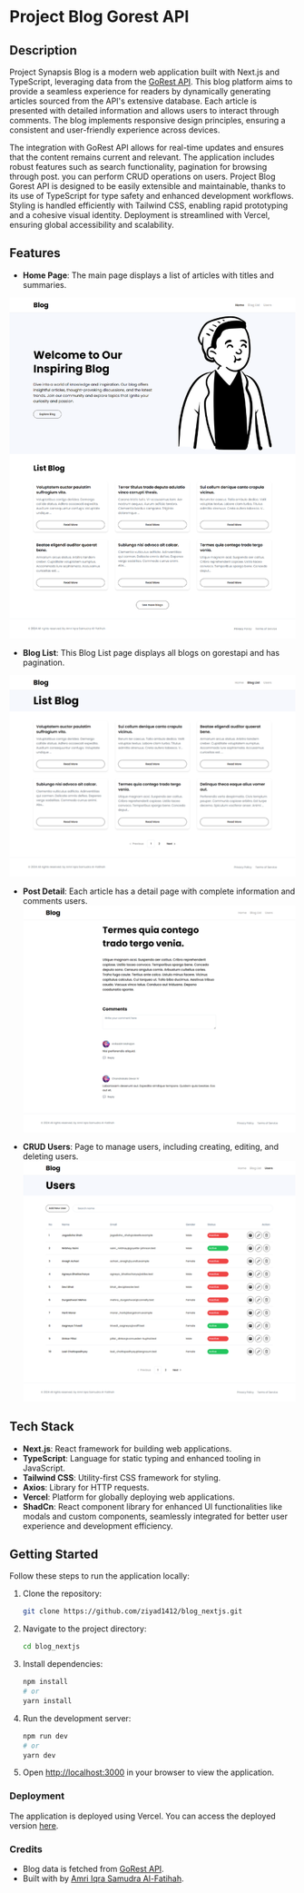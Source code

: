 # Project Blog Gorest API

## Description

Project Synapsis Blog is a modern web application built with Next.js and TypeScript, leveraging data from the [GoRest API](https://gorest.co.in/). This blog platform aims to provide a seamless experience for readers by dynamically generating articles sourced from the API's extensive database. Each article is presented with detailed information and allows users to interact through comments. The blog implements responsive design principles, ensuring a consistent and user-friendly experience across devices.

The integration with GoRest API allows for real-time updates and ensures that the content remains current and relevant. The application includes robust features such as search functionality, pagination for browsing through post. you can perform CRUD operations on users.
Project Blog Gorest API is designed to be easily extensible and maintainable, thanks to its use of TypeScript for type safety and enhanced development workflows. Styling is handled efficiently with Tailwind CSS, enabling rapid prototyping and a cohesive visual identity. Deployment is streamlined with Vercel, ensuring global accessibility and scalability.

## Features

- **Home Page**: The main page displays a list of articles with titles and summaries.
  
![homepage](https://github.com/MicRoCats7/blog-gorest/blob/main/public/assets/homepage.png)
- **Blog List**: This Blog List page displays all blogs on gorestapi and has pagination.
  
![bloglist](https://github.com/MicRoCats7/blog-gorest/blob/main/public/assets/listblog.png)

- **Post Detail**: Each article has a detail page with complete information and comments users.
![bloglist](https://github.com/MicRoCats7/blog-gorest/blob/main/public/assets/detailblog.png)

- **CRUD Users**: Page to manage users, including creating, editing, and deleting users.
![crudusers](https://github.com/MicRoCats7/blog-gorest/blob/main/public/assets/pageuser.png)

## Tech Stack

- **Next.js**: React framework for building web applications.
- **TypeScript**: Language for static typing and enhanced tooling in JavaScript.
- **Tailwind CSS**: Utility-first CSS framework for styling.
- **Axios**: Library for HTTP requests.
- **Vercel**: Platform for globally deploying web applications.
- **ShadCn**: React component library for enhanced UI functionalities like modals and custom components, seamlessly integrated for better user experience and development efficiency.

## Getting Started

Follow these steps to run the application locally:

1. Clone the repository:

   ```bash
   git clone https://github.com/ziyad1412/blog_nextjs.git
   ```

2. Navigate to the project directory:

   ```bash
   cd blog_nextjs
   ```

3. Install dependencies:

   ```bash
   npm install
   # or
   yarn install
   ```

4. Run the development server:

   ```bash
   npm run dev
   # or
   yarn dev
   ```

5. Open [http://localhost:3000](http://localhost:3000) in your browser to view the application.

### Deployment

The application is deployed using Vercel. You can access the deployed version [here](https://https://blog-gorest.vercel.app/).

### Credits

- Blog data is fetched from [GoRest API](https://gorest.co.in/).
- Built with by [Amri Iqra Samudra Al-Fatihah](https://github.com/MicRoCats7).
